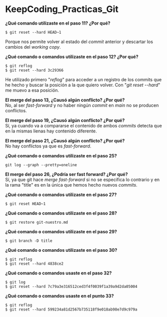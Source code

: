 # KeepCoding_Practicas_Git

**¿Qué comando utilizaste en el paso 11? ¿Por qué?**<br>

`$ git reset --hard HEAD~1`

Porque nos permite volver al estado del *commit* anterior y descartar los cambios del *working copy*.

**¿Qué comando o comandos utilizaste en el paso 12? ¿Por qué?**<br>

`$ git reflog`<br>
`$ git reset --hard 3c29366`

He utilizado primero "*reflog*" para acceder a un registro de los commits que he hecho y buscar la posición a la que quiero volver.
Con "*git reset --hard*" me muevo a esa posición.

**El merge del paso 13, ¿Causó algún conflicto? ¿Por qué?**<br>
No, al ser *fast-forward* y no haber ningún *commit* en *main* no se producen conflictos.

**El merge del paso 19, ¿Causó algún conflicto? ¿Por qué?**<br>
Sí, ya cuando va a compararse el contenido de ambos *commits* detecta que en la mismas lienas hay contenido diferente.

**El merge del paso 21, ¿Causó algún conflicto? ¿Por qué?**<br>
No hay conflictos ya que es *fast-forward*.

**¿Qué comando o comandos utilizaste en el paso 25?**<br>

`git log --graph --pretty=oneline`

**El merge del paso 26, ¿Podría ser fast forward? ¿Por qué?**<br>
Sí, ya que git hace *merge fast-forward* si no se especifica lo contrario y en la rama "title" es en la única que hemos hecho nuevos *commits*.

**¿Qué comando o comandos utilizaste en el paso 27?**<br>

`$ git reset HEAD~1`

**¿Qué comando o comandos utilizaste en el paso 28?**<br>

`$ git restore git-nuestro.md`

**¿Qué comando o comandos utilizaste en el paso 29?**<br>

`$ git branch -D title`

**¿Qué comando o comandos utilizaste en el paso 30?**<br>

`$ git reflog`<br>
`$ git reset --hard 4838ce2`

**¿Qué comando o comandos usaste en el paso 32?**<br>

`$ git log`<br>
`$ git reset --hard 7c79a3e316512ced3f4f0039f1a39a9d2da05004`

**¿Qué comando o comandos usaste en el punto 33?**<br>

`$ git reflog`<br>
`$ git reset --hard 599234a81d2567b735118f9e018ab98e7d9c979a`

